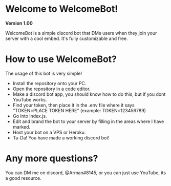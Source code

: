 # Welcome to WelcomeBot!

**Version 1.00**

WelcomeBot is a simple discord bot that DMs users when they join your server with a cool embed. It's fully customizable and free.

# How to use WelcomeBot?

The usage of this bot is very simple!

- Install the repository onto your PC.
- Open the repository in a code editor.
- Make a discord bot app, you should know how to do this, but if you dont YouTube works.
- Find your token, then place it in the .env file where it says "TOKEN=PLACE TOKEN HERE" (example: TOKEN=123456789)
- Go into index.js.
- Edit and brand the bot to your server by filling in the areas where I have marked.
- Host your bot on a VPS or Heroku.
- Ta-Da! You have made a working discord bot!

# Any more questions?

You can DM me on discord, @Arman#8145, or you can just use YouTube, its a good resource.
